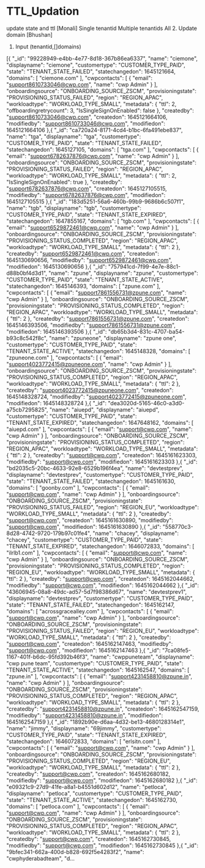 # TTL_Updation
update state and ttl [Monali]
Single tenantid
Multiple tenantids
All
2. Update domain [Bhushan]
1. Input (tenantid,[]domains)


[{
  "_id": "99228949-e4bb-4e77-8d18-367b86ea6337",
  "name": "ciemone",
  "displayname": "ciemone",
  "customertype": "CUSTOMER_TYPE_PAID",
  "state": "TENANT_STATE_FAILED",
  "statechangedon": 1645121664,
  "domains": [
    "ciemone.com"
  ],
  "cwpcontacts": [
    {
      "email": "support8610733046@cwp.com",
      "name": "cwp Admin"
    }
  ],
  "onboardingsource": "ONBOARDING_SOURCE_ZSCM",
  "provisioningstate": "PROVISIONING_STATUS_FAILED",
  "region": "REGION_APAC",
  "workloadtype": "WORKLOAD_TYPE_SMALL",
  "metadata": {
    "ttl": 2,
    "offboardingretrycount": 3,
    "IsSingleSignOnEnabled": false
  },
  "createdby": "support8610733046@cwp.com",
  "createdon": 1645121664106,
  "modifiedby": "support8610733046@cwp.com",
  "modifiedon": 1645121664106
},{
  "_id": "ca720a24-8171-4cd4-b1bc-6fa491ebe837",
  "name": "tga",
  "displayname": "tga",
  "customertype": "CUSTOMER_TYPE_PAID",
  "state": "TENANT_STATE_FAILED",
  "statechangedon": 1645127105,
  "domains": [
    "tga.com"
  ],
  "cwpcontacts": [
    {
      "email": "support6782637876@cwp.com",
      "name": "cwp Admin"
    }
  ],
  "onboardingsource": "ONBOARDING_SOURCE_ZSCM",
  "provisioningstate": "PROVISIONING_STATUS_FAILED",
  "region": "REGION_APAC",
  "workloadtype": "WORKLOAD_TYPE_SMALL",
  "metadata": {
    "ttl": 2,
    "IsSingleSignOnEnabled": true
  },
  "createdby": "support6782637876@cwp.com",
  "createdon": 1645127105515,
  "modifiedby": "support6782637876@cwp.com",
  "modifiedon": 1645127105515
},{
  "_id": "183d5251-56a6-460b-99b9-9686b6c507f1",
  "name": "tgb",
  "displayname": "tgb",
  "customertype": "CUSTOMER_TYPE_PAID",
  "state": "TENANT_STATE_EXPIRED",
  "statechangedon": 1647855167,
  "domains": [
    "tgb.com"
  ],
  "cwpcontacts": [
    {
      "email": "support6529872461@cwp.com",
      "name": "cwp Admin"
    }
  ],
  "onboardingsource": "ONBOARDING_SOURCE_ZSCM",
  "provisioningstate": "PROVISIONING_STATUS_COMPLETED",
  "region": "REGION_APAC",
  "workloadtype": "WORKLOAD_TYPE_SMALL",
  "metadata": {
    "ttl": 2
  },
  "createdby": "support6529872461@cwp.com",
  "createdon": 1645130690656,
  "modifiedby": "support6529872461@cwp.com",
  "modifiedon": 1645130690656
},{
  "_id": "757941cd-7f99-4e7e-88c1-d88b0bf4d3d1",
  "name": "zpune",
  "displayname": "zpune",
  "customertype": "CUSTOMER_TYPE_PAID",
  "state": "TENANT_STATE_ACTIVE",
  "statechangedon": 1645146393,
  "domains": [
    "zpune.com"
  ],
  "cwpcontacts": [
    {
      "email": "support7861556731@zpune.com",
      "name": "cwp Admin"
    }
  ],
  "onboardingsource": "ONBOARDING_SOURCE_ZSCM",
  "provisioningstate": "PROVISIONING_STATUS_COMPLETED",
  "region": "REGION_APAC",
  "workloadtype": "WORKLOAD_TYPE_SMALL",
  "metadata": {
    "ttl": 2
  },
  "createdby": "support7861556731@zpune.com",
  "createdon": 1645146393506,
  "modifiedby": "support7861556731@zpune.com",
  "modifiedon": 1645146393506
},{
  "_id": "db65b3d4-831c-4707-ba54-b93c8c542f8c",
  "name": "zpuneone",
  "displayname": "zpune one",
  "customertype": "CUSTOMER_TYPE_PAID",
  "state": "TENANT_STATE_ACTIVE",
  "statechangedon": 1645148328,
  "domains": [
    "zpuneone.com"
  ],
  "cwpcontacts": [
    {
      "email": "support4023772415@zpuneone.com",
      "name": "cwp Admin"
    }
  ],
  "onboardingsource": "ONBOARDING_SOURCE_ZSCM",
  "provisioningstate": "PROVISIONING_STATUS_COMPLETED",
  "region": "REGION_APAC",
  "workloadtype": "WORKLOAD_TYPE_SMALL",
  "metadata": {
    "ttl": 2
  },
  "createdby": "support4023772415@zpuneone.com",
  "createdon": 1645148328724,
  "modifiedby": "support4023772415@zpuneone.com",
  "modifiedon": 1645148328724
},{
  "_id": "dea3020d-5165-46c0-a3d0-a75cb7295825",
  "name": "aiuepd",
  "displayname": "aiuepd",
  "customertype": "CUSTOMER_TYPE_PAID",
  "state": "TENANT_STATE_EXPIRED",
  "statechangedon": 1647648162,
  "domains": [
    "aiuepd.com"
  ],
  "cwpcontacts": [
    {
      "email": "support@cwp.com",
      "name": "cwp Admin"
    }
  ],
  "onboardingsource": "ONBOARDING_SOURCE_ZSCM",
  "provisioningstate": "PROVISIONING_STATUS_COMPLETED",
  "region": "REGION_APAC",
  "workloadtype": "WORKLOAD_TYPE_SMALL",
  "metadata": {
    "ttl": 2
  },
  "createdby": "support@cwp.com",
  "createdon": 1645161623303,
  "modifiedby": "support@cwp.com",
  "modifiedon": 1645161623303
},{
  "_id": "bd2035c5-20bc-4633-92e8-6529b196f4ea",
  "name": "devtestprev",
  "displayname": "devtestprev",
  "customertype": "CUSTOMER_TYPE_PAID",
  "state": "TENANT_STATE_FAILED",
  "statechangedon": 1645161630,
  "domains": [
    "goonby.com"
  ],
  "cwpcontacts": [
    {
      "email": "support@cwp.com",
      "name": "cwp Admin"
    }
  ],
  "onboardingsource": "ONBOARDING_SOURCE_ZSCM",
  "provisioningstate": "PROVISIONING_STATUS_FAILED",
  "region": "REGION_EU",
  "workloadtype": "WORKLOAD_TYPE_SMALL",
  "metadata": {
    "ttl": 2
  },
  "createdby": "support@cwp.com",
  "createdon": 1645161630890,
  "modifiedby": "support@cwp.com",
  "modifiedon": 1645161630890
},{
  "_id": "558770c3-8d28-4742-9720-179b97c01fe4",
  "name": "chacey",
  "displayname": "chacey",
  "customertype": "CUSTOMER_TYPE_PAID",
  "state": "TENANT_STATE_EXPIRED",
  "statechangedon": 1646072833,
  "domains": [
    "ilrlb1.com"
  ],
  "cwpcontacts": [
    {
      "email": "support@cwp.com",
      "name": "cwp Admin"
    }
  ],
  "onboardingsource": "ONBOARDING_SOURCE_ZSCM",
  "provisioningstate": "PROVISIONING_STATUS_COMPLETED",
  "region": "REGION_EU",
  "workloadtype": "WORKLOAD_TYPE_SMALL",
  "metadata": {
    "ttl": 2
  },
  "createdby": "support@cwp.com",
  "createdon": 1645162044662,
  "modifiedby": "support@cwp.com",
  "modifiedon": 1645162044662
},{
  "_id": "43606945-08a8-49dc-ad57-5d7f98386d67",
  "name": "devtestprev1",
  "displayname": "devtestprev",
  "customertype": "CUSTOMER_TYPE_PAID",
  "state": "TENANT_STATE_FAILED",
  "statechangedon": 1645162147,
  "domains": [
    "acrossgracealley.com"
  ],
  "cwpcontacts": [
    {
      "email": "support@cwp.com",
      "name": "cwp Admin"
    }
  ],
  "onboardingsource": "ONBOARDING_SOURCE_ZSCM",
  "provisioningstate": "PROVISIONING_STATUS_FAILED",
  "region": "REGION_EU",
  "workloadtype": "WORKLOAD_TYPE_SMALL",
  "metadata": {
    "ttl": 2
  },
  "createdby": "support@cwp.com",
  "createdon": 1645162147463,
  "modifiedby": "support@cwp.com",
  "modifiedon": 1645162147463
},{
  "_id": "7ca08fe5-1167-401f-b6dc-95fd392b46f3",
  "name": "cwppuneteam",
  "displayname": "cwp pune team",
  "customertype": "CUSTOMER_TYPE_PAID",
  "state": "TENANT_STATE_ACTIVE",
  "statechangedon": 1645162547,
  "domains": [
    "zpune.in"
  ],
  "cwpcontacts": [
    {
      "email": "support4231458810@zpune.in",
      "name": "cwp Admin"
    }
  ],
  "onboardingsource": "ONBOARDING_SOURCE_ZSCM",
  "provisioningstate": "PROVISIONING_STATUS_COMPLETED",
  "region": "REGION_APAC",
  "workloadtype": "WORKLOAD_TYPE_SMALL",
  "metadata": {
    "ttl": 2
  },
  "createdby": "support4231458810@zpune.in",
  "createdon": 1645162547159,
  "modifiedby": "support4231458810@zpune.in",
  "modifiedon": 1645162547159
},{
  "_id": "1892b90e-d6aa-4d32-be13-4680128314e1",
  "name": "jimmy",
  "displayname": "69jimmy",
  "customertype": "CUSTOMER_TYPE_PAID",
  "state": "TENANT_STATE_EXPIRED",
  "statechangedon": 1646072833,
  "domains": [
    "erlsitn.com"
  ],
  "cwpcontacts": [
    {
      "email": "support@cwp.com",
      "name": "cwp Admin"
    }
  ],
  "onboardingsource": "ONBOARDING_SOURCE_ZSCM",
  "provisioningstate": "PROVISIONING_STATUS_COMPLETED",
  "region": "REGION_EU",
  "workloadtype": "WORKLOAD_TYPE_SMALL",
  "metadata": {
    "ttl": 2
  },
  "createdby": "support@cwp.com",
  "createdon": 1645162680182,
  "modifiedby": "support@cwp.com",
  "modifiedon": 1645162680182
},{
  "_id": "e09321c9-27d9-41fe-a8a1-b4551d602d12",
  "name": "petloca",
  "displayname": "petloca",
  "customertype": "CUSTOMER_TYPE_PAID",
  "state": "TENANT_STATE_ACTIVE",
  "statechangedon": 1645162730,
  "domains": [
    "petloca.com"
  ],
  "cwpcontacts": [
    {
      "email": "support@cwp.com",
      "name": "cwp Admin"
    }
  ],
  "onboardingsource": "ONBOARDING_SOURCE_ZSCM",
  "provisioningstate": "PROVISIONING_STATUS_COMPLETED",
  "region": "REGION_APAC",
  "workloadtype": "WORKLOAD_TYPE_SMALL",
  "metadata": {
    "ttl": 2
  },
  "createdby": "support@cwp.com",
  "createdon": 1645162730845,
  "modifiedby": "support@cwp.com",
  "modifiedon": 1645162730845
},{
  "_id": "9bfec341-662a-400d-b828-692f5e4283f2",
  "name": "cwphyderabadteam",
  "d...
